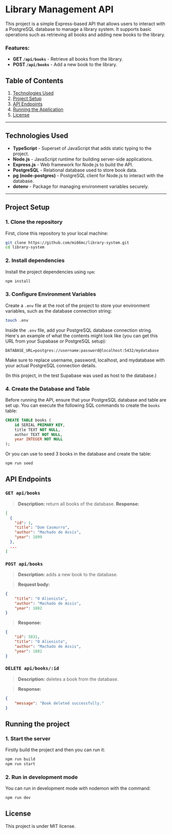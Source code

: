 # Library Management API

This project is a simple Express-based API that allows users to interact with a PostgreSQL database to manage a library system. It supports basic operations such as retrieving all books and adding new books to the library.

### Features:
- **GET `/api/books`** - Retrieve all books from the library.
- **POST `/api/books`** - Add a new book to the library.

## Table of Contents
1. [Technologies Used](#technologies-used)
2. [Project Setup](#project-setup)
3. [API Endpoints](#api-endpoints)
4. [Running the Application](#running-the-project)
6. [License](#license)

---

## Technologies Used

- **TypeScript** - Superset of JavaScript that adds static typing to the project.
- **Node.js** - JavaScript runtime for building server-side applications.
- **Express.js** - Web framework for Node.js to build the API.
- **PostgreSQL** - Relational database used to store book data.
- **pg (node-postgres)** - PostgreSQL client for Node.js to interact with the database.
- **dotenv** - Package for managing environment variables securely.

---

## Project Setup

### 1. Clone the repository

First, clone this repository to your local machine:

```bash
git clone https://github.com/mi66mc/library-system.git
cd library-system
```

### 2. Install dependencies

Install the project dependencies using `npm`:

```bash
npm install
```

### 3. Configure Environment Variables

Create a `.env` file at the root of the project to store your environment variables, such as the database connection string:

```bash
touch .env
```

Inside the `.env` file, add your PostgreSQL database connection string. Here's an example of what the contents might look like (you can get this URL from your Supabase or PostgreSQL setup):

```
DATABASE_URL=postgres://username:password@localhost:5432/mydatabase
```

Make sure to replace username, password, localhost, and mydatabase with your actual PostgreSQL connection details.

(In this project, in the test Supabase was used as host to the database.)

### 4. Create the Database and Table

Before running the API, ensure that your PostgreSQL database and table are set up. You can execute the following SQL commands to create the `books` table:

```sql
CREATE TABLE books (
    id SERIAL PRIMARY KEY,
    title TEXT NOT NULL,
    author TEXT NOT NULL,
    year INTEGER NOT NULL
);
```

Or you can use to seed 3 books in the database and create the table:

```bash
npm run seed
```

## API Endpoints

### `GET api/books`

> **Description:** return all books of the database.
> **Response:** 

```json
[
  {
    "id": 1,
    "title": "Dom Casmurro",
    "author": "Machado de Assis",
    "year": 1899
  },
  ...
]
```

### `POST api/books`

> **Description:** adds a new book to the database.

> **Request body:** 

```json
{
    "title": "O Alienista",
    "author": "Machado de Assis",
    "year": 1882
}
```

> **Response:**

```json
{
    "id": 5831,
    "title": "O Alienista",
    "author": "Machado de Assis",
    "year": 1882
}
```

### `DELETE api/books/:id`

> **Description:** deletes a book from the database.

> **Response:**

```json
{
    "message": "Book deleted successfully."
}
```

## Running the project

### 1. Start the server

Firstly build the project and then you can run it:

```bash
npm run build
npm run start
```

### 2. Run in development mode

You can run in development mode with nodemon with the command:

```bash
npm run dev
```

## License

This project is under MIT license.